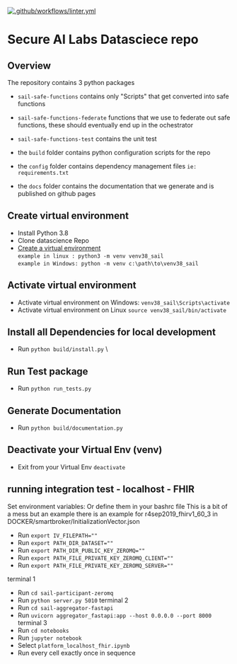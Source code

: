 
[![.github/workflows/linter.yml](https://github.com/secureailabs/datascience/actions/workflows/linter.yml/badge.svg)](https://github.com/secureailabs/datascience/actions/workflows/linter.yml)
# Secure AI Labs Datasciece repo

## Overview
The repository contains 3 python packages 
- `sail-safe-functions` contains only "Scripts" that get converted into safe functions
- `sail-safe-functions-federate` functions that we use to federate out safe functions, these should eventually end up in the ochestrator
- `sail-safe-functions-test` contains the unit test 

- the `build` folder contains python configuration scripts for the repo
- the `config` folder contains dependency management files  `ie: requirements.txt`
- the `docs` folder contains the documentation that we generate and is published on github pages


## Create virtual environment
- Install Python 3.8
- Clone datascience Repo
- [Create a virtual environment](https://docs.python.org/3/library/venv.html) \
`example in linux : python3 -m venv venv38_sail` \
`example in Windows: python -m venv c:\path\to\venv38_sail`

## Activate virtual environment
- Activate virtual environment on Windows: `venv38_sail\Scripts\activate`
- Activate virtual environment on Linux `source venv38_sail/bin/activate`

## Install all Dependencies for local development
- Run `python build/install.py` \

## Run Test package
- Run `python run_tests.py`

## Generate Documentation
- Run `python build/documentation.py`

## Deactivate your Virtual Env (venv)
- Exit from your Virtual Env `deactivate`

## running integration test - localhost - FHIR

Set environment variables:
Or define them in your bashrc file
This is a bit of a mess but an example there is an example for r4sep2019_fhirv1_60_3 in DOCKER/smartbroker/InitializationVector.json
- Run `export IV_FILEPATH=""`
- Run `export PATH_DIR_DATASET=""`
- Run `export PATH_DIR_PUBLIC_KEY_ZEROMQ=""`
- Run `export PATH_FILE_PRIVATE_KEY_ZEROMQ_CLIENT=""`
- Run `export PATH_FILE_PRIVATE_KEY_ZEROMQ_SERVER=""`

terminal 1
- Run `cd sail-participant-zeromq`
- Run `python server.py 5010`
terminal 2
- Run `cd sail-aggregator-fastapi`
- Run `uvicorn aggregator_fastapi:app --host 0.0.0.0 --port 8000`
terminal 3
- Run `cd notebooks`
- Run `jupyter notebook`
- Select `platform_localhost_fhir.ipynb`
- Run every cell exactly once in sequence